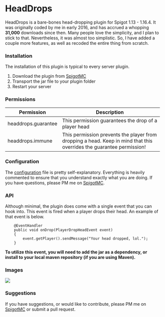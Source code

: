 # HeadDrops
HeadDrops is a bare-bones head-dropping plugin for Spigot 1.13 - 1.16.4. It was originally coded by me in early 2016, and has accrued a whopping **31,000** downloads since then.  Many people love the simplicity, and I plan to stick to that.  Nevertheless, it was almost too simplistic. So, I have added a couple more features, as well as recoded the entire thing from scratch.

### Installation
The installation of this plugin is typical to every server plugin.
1. Download the plugin from [SpigotMC](https://www.spigotmc.org/resources/headdrops.15964/)
2. Transport the jar file to your plugin folder
3. Restart your server

### Permissions
Permission | Description
------------ | -------------
headdrops.guarantee | This permission guarantees the drop of a player head
headdrops.immune | This permission prevents the player from dropping a head.  Keep in mind that this overrides the guarantee permission!

### Configuration
The [configuration](https://github.com/evancolewright/HeadDrops/blob/main/src/main/resources/config.yml) file is pretty self-explanatory.  Everything is heavily commented to ensure that you understand exactly what you are doing.  If you have questions, please PM me on [SpigotMC](https://www.spigotmc.org/members/evanthesurfer.97504/).

### API
Although minimal, the plugin does come with a single event that you can hook into.  This event is fired when a player drops their head. An example of that event is below.
```
    @EventHandler
    public void onDrop(PlayerDropHeadEvent event)
    {
        event.getPlayer().sendMessage("Your head dropped, lol.");
    }
```
**To utilize this event, you will need to add the jar as a dependency, or install to your local maven repository (if you are using Maven).**

### Images
<img src="https://i.imgur.com/Xs7B4kL.png"></img>

### Suggestions
If you have suggestions, or would like to contribute, please PM me on [SpigotMC](https://www.spigotmc.org/members/evanthesurfer.97504/) or submit a pull request.  


